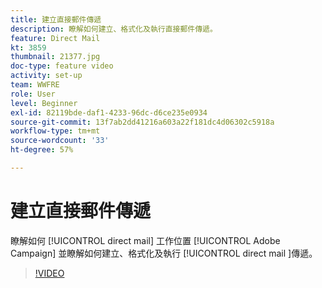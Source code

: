 ```yaml
---
title: 建立直接郵件傳遞
description: 瞭解如何建立、格式化及執行直接郵件傳遞。
feature: Direct Mail
kt: 3859
thumbnail: 21377.jpg
doc-type: feature video
activity: set-up
team: WWFRE
role: User
level: Beginner
exl-id: 82119bde-daf1-4233-96dc-d6ce235e0934
source-git-commit: 13f7ab2dd41216a603a22f181dc4d06302c5918a
workflow-type: tm+mt
source-wordcount: '33'
ht-degree: 57%

---
```


# 建立直接郵件傳遞

瞭解如何 [!UICONTROL direct mail] 工作位置 [!UICONTROL Adobe Campaign] 並瞭解如何建立、格式化及執行 [!UICONTROL direct mail ]傳遞。

>[!VIDEO](https://video.tv.adobe.com/v/21377?quality=12&learn=on)
